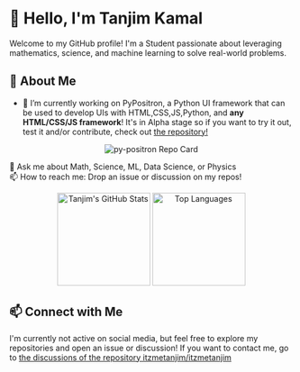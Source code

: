 # 👋 Hello, I'm Tanjim Kamal

Welcome to my GitHub profile! I'm a Student passionate about leveraging mathematics, science, and machine learning to solve real-world problems.


## 🚀 About Me
- 🔭 I’m currently working on PyPositron, a Python UI framework that can be used to develop UIs with HTML,CSS,JS,Python, and **any HTML/CSS/JS framework**! It's in Alpha stage so if you want to try it out, test it and/or contribute, check out [the repository!](itzmetanjim/py-positron)
<p align="center">
  <img src="https://github-readme-stats.vercel.app/api/pin/?username=itzmetanjim&repo=py-positron&theme=ambient_gradient&show_owner=true" alt="py-positron Repo Card"/>
</p>

💬 Ask me about Math, Science, ML, Data Science, or Physics  
📫 How to reach me: Drop an issue or discussion on my repos!  


<p align="center">
  <img src="https://github-readme-stats.vercel.app/api?username=itzmetanjim&show_icons=true&theme=ambient_gradient&hide_rank=true&include_all_commits=true&hide_title=true" alt="Tanjim's GitHub Stats" height="165"/>
  <img src="https://github-readme-stats.vercel.app/api/top-langs/?username=itzmetanjim&langs_count=8&theme=ambient_gradient&layout=compact" alt="Top Languages" height="165"/>
</p>



## 📫 Connect with Me
I'm currently not active on social media, but feel free to explore my repositories and open an issue or discussion!
If you want to contact me, go to [the discussions of the repository itzmetanjim/itzmetanjim](https://github.com/itzmetanjim/itzmetanjim/discussions/1)
